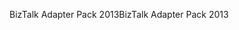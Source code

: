 <span data-ttu-id="e294d-101">BizTalk Adapter Pack 2013</span><span class="sxs-lookup"><span data-stu-id="e294d-101">BizTalk Adapter Pack 2013</span></span>